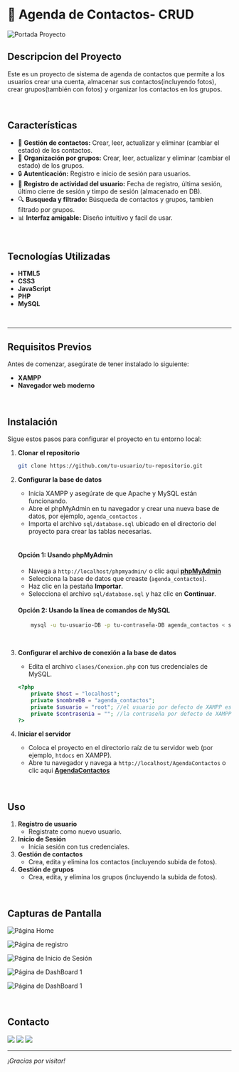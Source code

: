# :ledger: Agenda de Contactos- CRUD

![Portada Proyecto](https://i.ibb.co/bgWzVSg/CRUD-Agenda-Contactos.png)


## Descripcion del Proyecto
Este es un proyecto de sistema de agenda de contactos que permite a los usuarios crear una cuenta, almacenar sus contactos(incluyendo fotos), crear grupos(también con fotos) y organizar los contactos en los grupos.

<br>

## Características
- :newspaper: **Gestión de contactos:** Crear, leer, actualizar y eliminar (cambiar el estado) de los contactos.
- :file_folder: **Organización por grupos:** Crear, leer, actualizar y eliminar (cambiar el estado) de los grupos.
- :lock: **Autenticación:** Registro e inicio de sesión para usuarios.
- :date: **Registro de actividad del usuario:** Fecha de registro, última sesión, último cierre de sesión y timpo de sesión (almacenado en DB).
- :mag: **Busqueda y filtrado:** Búsqueda de contactos y grupos, tambien filtrado por grupos.
- :bar_chart: **Interfaz amigable:** Diseño intuitivo y facil de usar.

<br>

## Tecnologías Utilizadas
- **HTML5**
- **CSS3**
- **JavaScript**
- **PHP**
- **MySQL**

<br>

---

## Requisitos Previos
Antes de comenzar, asegúrate de tener instalado lo siguiente:
- **XAMPP**
- **Navegador web moderno**

<br>

## Instalación
Sigue estos pasos para configurar el proyecto en tu entorno local:

1. **Clonar el repositorio**

    ```bash
    git clone https://github.com/tu-usuario/tu-repositorio.git
    ```
2. **Configurar la base de datos**
    - Inicia XAMPP y asegúrate de que Apache y MySQL están funcionando.
    - Abre el phpMyAdmin en tu navegador y crear una nueva base de datos, por ejemplo, `agenda_contactos` .
    - Importa el archivo `sql/database.sql` ubicado en el directorio del proyecto para crear las tablas necesarias.

    <br>

    #### Opción 1: Usando phpMyAdmin
    - Navega a `http://localhost/phpmyadmin/` o clic aqui **[phpMyAdmin](http://localhost/phpmyadmin/)**
    - Selecciona la base de datos que creaste (`agenda_contactos`).
    - Haz clic en la pestaña **Importar**.
    - Selecciona el archivo `sql/database.sql` y haz clic en **Continuar**.


    #### Opción 2: Usando la línea de comandos de MySQL
    ```bash
        mysql -u tu-usuario-DB -p tu-contraseña-DB agenda_contactos < sql/database.sql
    ```
    <br>

3. **Configurar el archivo de conexión a la base de datos**

    - Edita el archivo `clases/Conexion.php` con tus credenciales de MySQL.
    ```php
    <?php
        private $host = "localhost";
        private $nombreDB = "agenda_contactos";
        private $usuario = "root"; //el usuario por defecto de XAMPP es root
        private $contrasenia = ""; //la contraseña por defecto de XAMPP es una cadena vacia
    ?>
    ```

4. **Iniciar el servidor**
    - Coloca el proyecto en el directorio raíz de tu servidor web (por ejemplo, `htdocs` en XAMPP).
    - Abre tu navegador y navega a `http://localhost/AgendaContactos` o clic aqui **[AgendaContactos](http://localhost/AgendaContactos)**

<br>

## Uso
1. **Registro de usuario**
    - Registrate como nuevo usuario.
2. **Inicio de Sesión**
    - Inicia sesión con tus credenciales.
3. **Gestión de contactos**
    - Crea, edita y elimina los contactos (incluyendo subida de fotos).
4. **Gestión de grupos**
    - Crea, edita, y elimina los grupos (incluyendo la subida de fotos).

<br>

## Capturas de Pantalla
![Página Home](https://i.ibb.co/4Rvm3jg/Home.png)

![Página de registro](https://i.ibb.co/tmtp2V5/Registro.png)

![Página de Inicio de Sesión](https://i.ibb.co/R3nxqd5/Inicio-Sesion.png)

![Página de DashBoard 1](https://i.ibb.co/s5Vrgsj/Dash-Board-1.png)

![Página de DashBoard 1](https://i.ibb.co/0rtzGcL/Dash-Board-1-2.png)

<br>

## Contacto
<a href="mailto:ronnycito.dev@gmail.com" target="_blank"><img src="https://skillicons.dev/icons?i=gmail"></a>
<a href="https://www.linkedin.com/in/ronnytito" target="_blank" ><img src="https://skillicons.dev/icons?i=linkedin"></a>
<a href="https://x.com/RonnyTito_" target="_blank"><img src="https://skillicons.dev/icons?i=twitter"></a>

---
*¡Gracias por visitar!*
